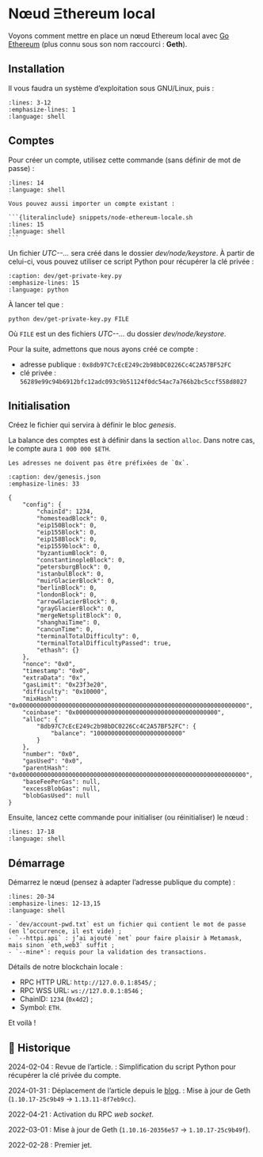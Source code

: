 # Nœud Ξthereum local

Voyons comment mettre en place un nœud Ethereum local avec [Go Ethereum](https://geth.ethereum.org) (plus connu sous son nom raccourci : **Geth**).

## Installation

Il vous faudra un système d’exploitation sous GNU/Linux, puis :

```{literalinclude} snippets/node-ethereum-locale.sh
:lines: 3-12
:emphasize-lines: 1
:language: shell
```

## Comptes

Pour créer un compte, utilisez cette commande (sans définir de mot de passe) :

```{literalinclude} snippets/node-ethereum-locale.sh
:lines: 14
:language: shell
```

````{hint}
Vous pouvez aussi importer un compte existant :

```{literalinclude} snippets/node-ethereum-locale.sh
:lines: 15
:language: shell
```
````

Un fichier *UTC--…* sera créé dans le dossier *dev/node/keystore*.
À partir de celui-ci, vous pouvez utiliser ce script Python pour récupérer la clé privée :

```{literalinclude} snippets/node-ethereum-locale.py
:caption: dev/get-private-key.py
:emphasize-lines: 15
:language: python
```

À lancer tel que :

```{code-block} shell
python dev/get-private-key.py FILE
```

Où `FILE` est un des fichiers *UTC--…* du dossier *dev/node/keystore*.

Pour la suite, admettons que nous ayons créé ce compte :

- adresse publique : `0x8db97C7cEcE249c2b98bDC0226Cc4C2A57BF52FC`
- clé privée : `56289e99c94b6912bfc12adc093c9b51124f0dc54ac7a766b2bc5ccf558d8027`

## Initialisation

Créez le fichier qui servira à définir le bloc *genesis*.

La balance des comptes est à définir dans la section `alloc`.
Dans notre cas, le compte aura `1 000 000 $ETH`.

```{attention}
Les adresses ne doivent pas être préfixées de `0x`.
```

```{code-block} json
:caption: dev/genesis.json
:emphasize-lines: 33

{
    "config": {
        "chainId": 1234,
        "homesteadBlock": 0,
        "eip150Block": 0,
        "eip155Block": 0,
        "eip158Block": 0,
        "eip1559block": 0,
        "byzantiumBlock": 0,
        "constantinopleBlock": 0,
        "petersburgBlock": 0,
        "istanbulBlock": 0,
        "muirGlacierBlock": 0,
        "berlinBlock": 0,
        "londonBlock": 0,
        "arrowGlacierBlock": 0,
        "grayGlacierBlock": 0,
        "mergeNetsplitBlock": 0,
        "shanghaiTime": 0,
        "cancunTime": 0,
        "terminalTotalDifficulty": 0,
        "terminalTotalDifficultyPassed": true,
        "ethash": {}
    },
    "nonce": "0x0",
    "timestamp": "0x0",
    "extraData": "0x",
    "gasLimit": "0x23f3e20",
    "difficulty": "0x10000",
    "mixHash": "0x0000000000000000000000000000000000000000000000000000000000000000",
    "coinbase": "0x0000000000000000000000000000000000000000",
    "alloc": {
        "8db97C7cEcE249c2b98bDC0226Cc4C2A57BF52FC": {
            "balance": "1000000000000000000000000"
        }
    },
    "number": "0x0",
    "gasUsed": "0x0",
    "parentHash": "0x0000000000000000000000000000000000000000000000000000000000000000",
    "baseFeePerGas": null,
    "excessBlobGas": null,
    "blobGasUsed": null
}
```

Ensuite, lancez cette commande pour initialiser (ou réinitialiser) le nœud :

```{literalinclude} snippets/node-ethereum-locale.sh
:lines: 17-18
:language: shell
```

## Démarrage

Démarrez le nœud (pensez à adapter l’adresse publique du compte) :

```{literalinclude} snippets/node-ethereum-locale.sh
:lines: 20-34
:emphasize-lines: 12-13,15
:language: shell
```

```{note}
- `dev/account-pwd.txt` est un fichier qui contient le mot de passe (en l’occurrence, il est vide) ;
- `--httpi.api` : j’ai ajouté `net` pour faire plaisir à Metamask, mais sinon `eth,web3` suffit ;
- `--mine*`: requis pour la validation des transactions.
```

Détails de notre blockchain locale :

- RPC HTTP URL: `http://127.0.0.1:8545/` ;
- RPC WSS URL: `ws://127.0.0.1:8546` ;
- ChainID: `1234` (`0x4d2`) ;
- Symbol: `ETH`.

Et voilà !

## 📜 Historique

2024-02-04
: Revue de l’article.
: Simplification du script Python pour récupérer la clé privée du compte.

2024-01-31
: Déplacement de l’article depuis le [blog](https://www.tiger-222.fr/?d=2022/02/28/15/49/31-noeud-ethereum-local).
: Mise à jour de Geth (`1.10.17-25c9b49` → `1.13.11-8f7eb9cc`).

2022-04-21
: Activation du RPC *web socket*.

2022-03-01
: Mise à jour de Geth (`1.10.16-20356e57` → `1.10.17-25c9b49f`).

2022-02-28
: Premier jet.
